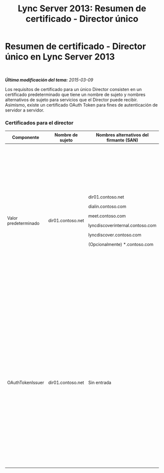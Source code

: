 ﻿---
title: 'Lync Server 2013: Resumen de certificado - Director único'
TOCTitle: Resumen de certificado - Director único
ms:assetid: 1b769a76-cbf3-46e9-a955-f6cde5faff93
ms:mtpsurl: https://technet.microsoft.com/es-es/library/JJ204720(v=OCS.15)
ms:contentKeyID: 48274590
ms.date: 01/07/2017
mtps_version: v=OCS.15
ms.translationtype: HT
---

# Resumen de certificado - Director único en Lync Server 2013

 

_**Última modificación del tema:** 2015-03-09_

Los requisitos de certificado para un único Director consisten en un certificado predeterminado que tiene un nombre de sujeto y nombres alternativos de sujeto para servicios que el Director puede recibir. Asimismo, existe un certificado OAuth Token para fines de autenticación de servidor a servidor.

### Certificados para el director

<table>
<colgroup>
<col style="width: 25%" />
<col style="width: 25%" />
<col style="width: 25%" />
<col style="width: 25%" />
</colgroup>
<thead>
<tr class="header">
<th>Componente</th>
<th>Nombre de sujeto</th>
<th>Nombres alternativos del firmante (SAN)</th>
<th>Comentarios</th>
</tr>
</thead>
<tbody>
<tr class="odd">
<td><p>Valor predeterminado</p></td>
<td><p>dir01.contoso.net</p></td>
<td><p>dir01.contoso.net</p>
<p>dialin.contoso.com</p>
<p>meet.contoso.com</p>
<p>lyncdiscoverinternal.contoso.com</p>
<p>lyncdiscover.contoso.com</p>
<p>(Opcionalmente) *.contoso.com</p></td>
<td><p>Los certificados de Director pueden solicitarse de una entidad de certificación (CA) administrada internamente o de una entidad de certificación pública.</p>
<p>El Director responde a las solicitudes del servidor proxy inverso en el perímetro o desde el Servidor perimetral. Los clientes internos no utilizarán el Director.</p>
<p>O una entrada de comodín para las direcciones URL sencillas</p></td>
</tr>
<tr class="even">
<td><p>OAuthTokenIssuer</p></td>
<td><p>dir01.contoso.net</p></td>
<td><p>Sin entrada</p></td>
<td><div class="alert">
<table>
<thead>
<tr class="header">
<th><img src="images/Gg425917.important(OCS.15).gif" title="important" alt="important" />Importante:</th>
</tr>
</thead>
<tbody>
<tr class="odd">
<td>Tenga en cuenta que la longitud de clave mínima es de 1.024, pero puede recibir una advertencia que la longitud de clave mínima recomendada es de 2.048 bits.</td>
</tr>
</tbody>
</table>

</div>
<p>El certificado OAuthTokenIssuer es un certificado de propósito único para la autenticación de servidores en un entorno de gran escala y puede solicitarse desde una CA interna o desde una CA pública. El certificado es obligatorio.</p>
<p></p></td>
</tr>
</tbody>
</table>

